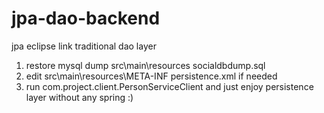 # jpa-dao-backend
jpa eclipse link traditional dao layer

1. restore mysql dump src\main\resources socialdbdump.sql
2. edit src\main\resources\META-INF persistence.xml if needed
3. run com.project.client.PersonServiceClient and just enjoy persistence layer without any spring :)
